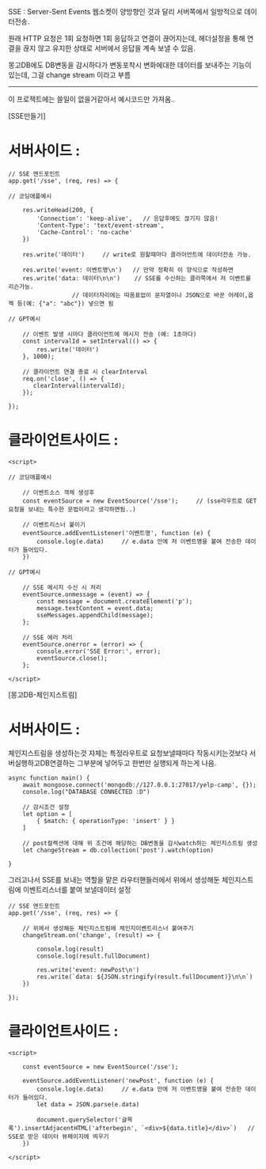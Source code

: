 
SSE :
Server-Sent Events
웹소켓이 양방향인 것과 달리 서버쪽에서 일방적으로 데이터전송.

원래 HTTP 요청은 1회 요청하면 1회 응답하고 연결이 끊어지는데,
헤더설정을 통해 연결을 끊지 않고 유지한 상태로 서버에서 응답을 계속 보낼 수 있음.

몽고DB에도 DB변동을 감시하다가 변동포착시 변화에대한 데이터를 보내주는 기능이 있는데,
그걸 change stream 이라고 부름


-----------------------------

이 프로젝트에는 쓸일이 없을거같아서 예시코드만 가져옴..


[SSE만들기]


# 서버사이드 :

    // SSE 엔드포인트
    app.get('/sse', (req, res) => {

    // 코딩애플예시

        res.writeHead(200, {
            'Connection': 'keep-alive',   // 응답후에도 끊기지 않음!
            'Content-Type': 'text/event-stream',
            'Cache-Control': 'no-cache'
        })

        res.write('데이터')     // write로 원할때마다 클라이언트에 데이터전송 가능.

        res.write('event: 이벤트명\n')   // 만약 정확히 이 양식으로 작성하면
        res.write('data: 데이터\n\n')    // SSE를 수신하는 클라쪽에서 저 이벤트를 리슨가능.
                      // 데이터자리에는 따옴표없이 문자열이나 JSON으로 바꾼 어레이,옵젝 등(예: {"a": "abc"}) 넣으면 됨
     
    // GPT예시

        // 이벤트 발생 시마다 클라이언트에 메시지 전송 (예: 1초마다)
        const intervalId = setInterval(() => {
            res.write('데이터')
        }, 1000);
    
        // 클라이언트 연결 종료 시 clearInterval
        req.on('close', () => {
           clearInterval(intervalId);
        });

    });


# 클라이언트사이드 :
 
    <script>

    // 코딩애플예시

        // 이벤트소스 객체 생성후
        const eventSource = new EventSource('/sse');     // (sse라우트로 GET요청을 보내는 특수한 문법이라고 생각하면됨..)

        // 이벤트리스너 붙이기
        eventSource.addEventListener('이벤트명', function (e) {
            console.log(e.data)     // e.data 안에 저 이벤트명을 붙여 전송한 데이터가 들어있다.
        })

    // GPT예시

        // SSE 메시지 수신 시 처리
        eventSource.onmessage = (event) => {
            const message = document.createElement('p');
            message.textContent = event.data;
            sseMessages.appendChild(message);
        };
  
        // SSE 에러 처리
        eventSource.onerror = (error) => {
            console.error('SSE Error:', error);
            eventSource.close();
        };

    </script>



[몽고DB-체인지스트림]


# 서버사이드 :

체인지스트림을 생성하는것 자체는
특정라우트로 요청보낼때마다 작동시키는것보다
서버실행하고DB연결하는 그부분에 넣어두고 한번만 실행되게 하는게 나음.

    async function main() {
        await mongoose.connect('mongodb://127.0.0.1:27017/yelp-camp', {});
        console.log("DATABASE CONNECTED :D")

        // 감시조건 설정
        let option = [
            { $match: { operationType: 'insert' } }
        ]

        // post컬렉션에 대해 위 조건에 해당하는 DB변동을 감시watch하는 체인지스트림 생성
        let changeStream = db.collection('post').watch(option)

    }

그러고나서 SSE를 보내는 역할을 맡은 라우터핸들러에서
위에서 생성해둔 체인지스트림에 이벤트리스너를 붙여 보낼데이터 설정

    // SSE 엔드포인트
    app.get('/sse', (req, res) => {

        // 위에서 생성해둔 체인지스트림에 체인지이벤트리스너 붙여주기
        changeStream.on('change', (result) => {

            console.log(result)
            console.log(result.fullDocument)

            res.write('event: newPost\n')
            res.write(`data: ${JSON.stringify(result.fullDocument)}\n\n`)
        })

    });


# 클라이언트사이드 :

    <script>

        const eventSource = new EventSource('/sse');

        eventSource.addEventListener('newPost', function (e) {
            console.log(e.data)     // e.data 안에 저 이벤트명을 붙여 전송한 데이터가 들어있다.
            let data = JSON.parse(e.data)

            document.querySelector('글목록').insertAdjacentHTML('afterbegin', `<div>${data.title}</div>`)   // SSE로 받은 데이터 뷰페이지에 띄우기
        })

    </script>
